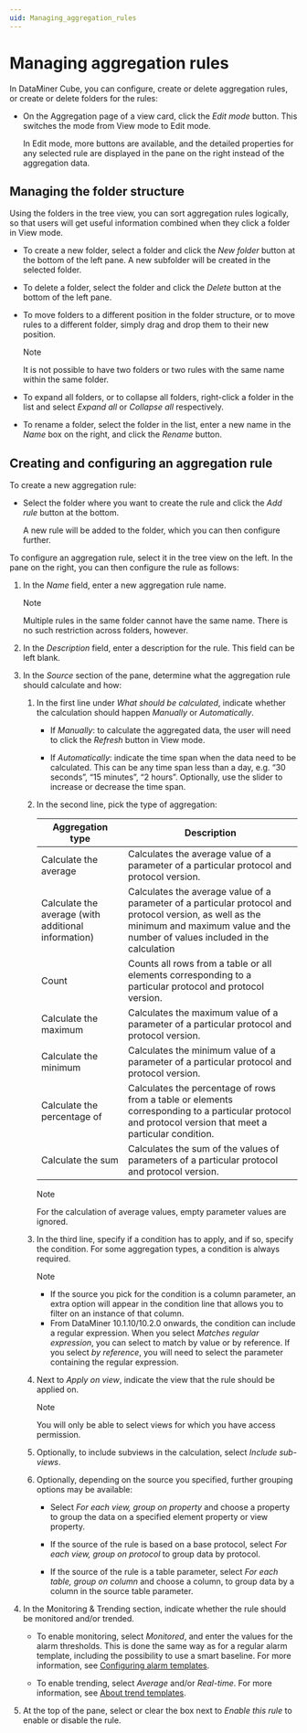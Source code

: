 ```yaml
---
uid: Managing_aggregation_rules
---
```


# Managing aggregation rules

In DataMiner Cube, you can configure, create or delete aggregation rules, or create or delete folders for the rules:

- On the Aggregation page of a view card, click the *Edit mode* button. This switches the mode from View mode to Edit mode.

  In Edit mode, more buttons are available, and the detailed properties for any selected rule are displayed in the pane on the right instead of the aggregation data.

## Managing the folder structure

Using the folders in the tree view, you can sort aggregation rules logically, so that users will get useful information combined when they click a folder in View mode.

- To create a new folder, select a folder and click the *New folder* button at the bottom of the left pane. A new subfolder will be created in the selected folder.

- To delete a folder, select the folder and click the *Delete* button at the bottom of the left pane.

- To move folders to a different position in the folder structure, or to move rules to a different folder, simply drag and drop them to their new position.

  > [!NOTE]
  > It is not possible to have two folders or two rules with the same name within the same folder.

- To expand all folders, or to collapse all folders, right-click a folder in the list and select *Expand all* or *Collapse all* respectively.

- To rename a folder, select the folder in the list, enter a new name in the *Name* box on the right, and click the *Rename* button.

## Creating and configuring an aggregation rule

To create a new aggregation rule:

- Select the folder where you want to create the rule and click the *Add rule* button at the bottom.

  A new rule will be added to the folder, which you can then configure further.

To configure an aggregation rule, select it in the tree view on the left. In the pane on the right, you can then configure the rule as follows:

1. In the *Name* field, enter a new aggregation rule name.

   > [!NOTE]
   > Multiple rules in the same folder cannot have the same name. There is no such restriction across folders, however.

1. In the *Description* field, enter a description for the rule. This field can be left blank.

1. In the *Source* section of the pane, determine what the aggregation rule should calculate and how:

   1. In the first line under *What should be calculated*, indicate whether the calculation should happen *Manually* or *Automatically*.

      - If *Manually*: to calculate the aggregated data, the user will need to click the *Refresh* button in View mode.

      - If *Automatically*: indicate the time span when the data need to be calculated. This can be any time span less than a day, e.g. “30 seconds”, “15 minutes”, “2 hours”. Optionally, use the slider to increase or decrease the time span.

   1. In the second line, pick the type of aggregation:

      | Aggregation type | Description |
      |------------------|-------------|
      | Calculate the average | Calculates the average value of a parameter of a particular protocol and protocol version. |
      | Calculate the average (with additional information) | Calculates the average value of a parameter of a particular protocol and protocol version, as well as the minimum and maximum value and the number of values included in the calculation |
      | Count | Counts all rows from a table or all elements corresponding to a particular protocol and protocol version. |
      | Calculate the maximum | Calculates the maximum value of a parameter of a particular protocol and protocol version. |
      | Calculate the minimum | Calculates the minimum value of a parameter of a particular protocol and protocol version. |
      | Calculate the percentage of | Calculates the percentage of rows from a table or elements corresponding to a particular protocol and protocol version that meet a particular condition. |
      | Calculate the sum | Calculates the sum of the values of parameters of a particular protocol and protocol version. |

      > [!NOTE]
      > For the calculation of average values, empty parameter values are ignored.

   1. In the third line, specify if a condition has to apply, and if so, specify the condition. For some aggregation types, a condition is always required.

      > [!NOTE]
      > - If the source you pick for the condition is a column parameter, an extra option will appear in the condition line that allows you to filter on an instance of that column.
      > - From DataMiner 10.1.10/10.2.0 onwards, the condition can include a regular expression. When you select *Matches regular expression*, you can select to match by value or by reference. If you select *by reference*, you will need to select the parameter containing the regular expression.

   1. Next to *Apply on view*, indicate the view that the rule should be applied on.

      > [!NOTE]
      > You will only be able to select views for which you have access permission.

   1. Optionally, to include subviews in the calculation, select *Include sub-views*.

   1. Optionally, depending on the source you specified, further grouping options may be available:

      - Select *For each view, group on property* and choose a property to group the data on a specified element property or view property.

      - If the source of the rule is based on a base protocol, select *For each view, group on protocol* to group data by protocol.

      - If the source of the rule is a table parameter, select *For each table, group on column* and choose a column, to group data by a column in the source table parameter.

1. In the Monitoring & Trending section, indicate whether the rule should be monitored and/or trended.

   - To enable monitoring, select *Monitored*, and enter the values for the alarm thresholds. This is done the same way as for a regular alarm template, including the possibility to use a smart baseline. For more information, see [Configuring alarm templates](xref:Configuring_alarm_templates).

   - To enable trending, select *Average* and/or *Real-time*. For more information, see [About trend templates](xref:About_trend_templates).

1. At the top of the pane, select or clear the box next to *Enable this rule* to enable or disable the rule.
